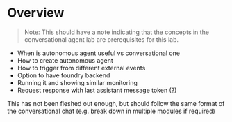 # Overview

> Note: This should have a note indicating that the concepts in the conversational agent lab are prerequisites for this lab.

- When is autonomous agent useful vs conversational one
- How to create autonomous agent
- How to trigger from different external events
- Option to have foundry backend
- Running it and showing similar monitoring
- Request response with last assistant message token (?)

This has not been fleshed out enough, but should follow the same format of the conversational chat (e.g. break down in multiple modules if required)
